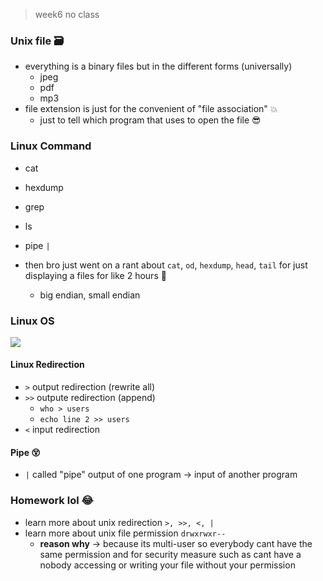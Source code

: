 > week6 no class

### Unix file 🗃️
- everything is a binary files but in the different forms (universally)
	- jpeg 
	- pdf
	- mp3
- file extension is just for the convenient of "file association" 💥
	- just to tell which program that uses to open the file 😎

### Linux Command
- cat
- hexdump
- grep
- ls
- pipe `|`

- then bro just went on a rant about `cat`, `od`, `hexdump`, `head`, `tail` for just displaying a files for like 2 hours 🤮
	- big endian, small endian

### Linux OS
![](https://media.discordapp.net/attachments/1014398974649708624/1078165844347064330/image.png)

#### Linux Redirection
- `>` output redirection (rewrite all)
- `>>` outpute redirection (append)
	- `who > users`
	- `echo line 2 >> users`
 - `<` input redirection

#### Pipe 😵
- `|` called "pipe" output of one program -> input of another program

### Homework lol 😂
- learn more about unix redirection `>, >>, <, |`
- learn more about unix file permission `drwxrwxr--`
	- **reason why** -> because its multi-user so everybody cant have the same permission and for security measure such as cant have a nobody accessing or writing your file without your permission